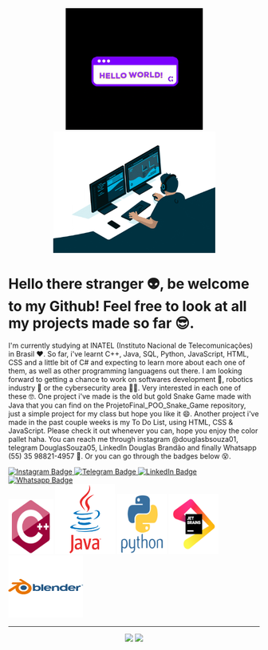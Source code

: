 <div align = "center">
<img src = "giphyhello.gif" width = "275px">
<img src = "giphy.gif" width = "325px">
</div>

# Hello there stranger 👽, be welcome to my Github! Feel free to look at all my projects made so far 😎.
I'm currently studying at INATEL (Instituto Nacional de Telecomunicações) in Brasil ❤. So far, i've learnt C++, Java, SQL, Python, JavaScript, HTML, CSS and a little bit of C# and expecting to learn more about each one of them, as well as other programming languagens out there. 
I am looking forward to getting a chance to work on softwares development 👾, robotics industry 🤖 or the cybersecurity area 🐱‍💻. Very interested in each one of these 🤓.
One project i've made is the old but gold Snake Game made with Java that you can find on the ProjetoFinal_POO_Snake_Game repository, just a simple project for my class but hope you like it 😄. Another project i've made in the past couple weeks is my To Do List, using HTML, CSS & JavaScript. Please check it out whenever you can, hope you enjoy the color pallet haha.
You can reach me through instagram @douglasbsouza01, telegram DouglasSouza05, LinkedIn Douglas Brandão and finally Whatsapp (55) 35 98821-4957 👀. Or you can go through the badges below 😵.

<div>
<a href = "https://www.instagram.com/douglasbsouza01/">
  <img src = "https://img.shields.io/badge/Instagram-E4405F?style=for-the-badge&logo=instagram&logoColor=white" alt = "Instagram Badge"/>
</a>
<a href = "https://web.telegram.org/z/">
  <img src = "https://img.shields.io/badge/Telegram-2CA5E0?style=for-the-badge&logo=telegram&logoColor=white" alt = "Telegram Badge"/>
</a>
<a href = "https://www.linkedin.com/in/douglas-brand%C3%A3o-88a1b71a2/">
  <img src = "https://img.shields.io/badge/LinkedIn-0077B5?style=for-the-badge&logo=linkedin&logoColor=white" alt = "LinkedIn Badge"/>
</a>
<a href = "https://web.whatsapp.com/">
  <img src = "https://img.shields.io/badge/WhatsApp-25D366?style=for-the-badge&logo=whatsapp&logoColor=white" alt = "Whatsapp Badge"/>
</a>
</div>

<div> 
<img src = "cplusplus-original.svg" width = "90px" height = "110px">
<img src = "java-original-wordmark.svg" width = "120px" height = "140px">
<img src = "python-original-wordmark.svg" width = "100px" height = "120px">
<img src = "jetbrains-original.svg" width = "100px" height = "120px">
<img src = "blender-original-wordmark.svg" width = "150px" height = "125px">
</div>

---

<div align = "center">
<img height = "200cm" src = "https://github-readme-stats.vercel.app/api/top-langs/?username=DouglasSouza05&show_icons=true&theme=chartreuse-dark&count_private=true"/>
<img height = "200cm" src = "https://github-readme-stats.vercel.app/api?username=DouglasSouza05&show_icons=true&theme=chartreuse-dark&count_private=true" />
</div>
